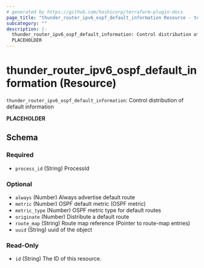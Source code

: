 ```yaml
---
# generated by https://github.com/hashicorp/terraform-plugin-docs
page_title: "thunder_router_ipv6_ospf_default_information Resource - terraform-provider-thunder"
subcategory: ""
description: |-
  thunder_router_ipv6_ospf_default_information: Control distribution of default information
  PLACEHOLDER
---
```


# thunder_router_ipv6_ospf_default_information (Resource)

`thunder_router_ipv6_ospf_default_information`: Control distribution of default information

__PLACEHOLDER__



<!-- schema generated by tfplugindocs -->
## Schema

### Required

- `process_id` (String) ProcessId

### Optional

- `always` (Number) Always advertise default route
- `metric` (Number) OSPF default metric (OSPF metric)
- `metric_type` (Number) OSPF metric type for default routes
- `originate` (Number) Distribute a default route
- `route_map` (String) Route map reference (Pointer to route-map entries)
- `uuid` (String) uuid of the object

### Read-Only

- `id` (String) The ID of this resource.


